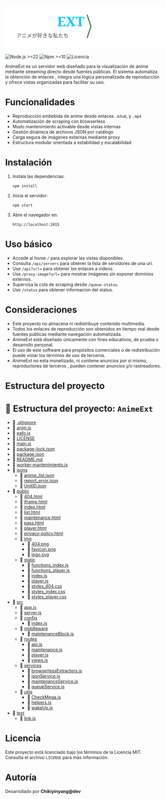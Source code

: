 <p align="center">
  <img src="./public/img/logo.svg" alt="AnimeEXT Logo" width="900" />
</p>

![Node.js >=22](https://img.shields.io/badge/Node.js-%3E%3D22-blue)
![Npm >=10](https://img.shields.io/badge/Npm-%3E%3D10-red)
![Licencia](https://img.shields.io/github/license/Chikyqwe/AnimeExt?color=yellow)

AnimeExt es un servidor web diseñado para la visualización de anime mediante streaming directo desde fuentes públicas. El sistema automatiza la obtención de enlaces , integra una lógica personalizada de reproducción y ofrece vistas organizadas para facilitar su uso.

Funcionalidades
===============

- Reproducción embebida de anime desde enlaces `.m3u8`, y `.mp4`
- Automatización de scraping con browserless
- Modo mantenimiento activable desde vistas internas
- Gestión dinámica de archivos JSON por catálogo
- Carga segura de imágenes externas mediante proxy
- Estructura modular orientada a estabilidad y escalabilidad

Instalación
===========

1. Instala las dependencias:

   ```bash
   npm install
   ```

2. Inicia el servidor:

   ```bash
   npm start
   ```

3. Abre el navegador en:

   ```
   http://localhost:2015
   ```

Uso básico
==========

- Accede al home `/` para explorar las vistas disponibles.
- Consulta `/api/servers` para obtener la lista de servidores de una url.
- Use `/api?url=` para obtener los enlaces a videos.
- Usa `/proxy-image?url=` para mostrar imágenes sin exponer dominios externos.
- Supervisa la cola de scraping desde `/queue-status`.
- Use `/status` para obtener informacion del status.

Consideraciones
===============

- Este proyecto no almacena ni redistribuye contenido multimedia.
- Todos los enlaces de reproducción son obtenidos en tiempo real desde fuentes públicas mediante navegación automatizada.
- AnimeExt está diseñado únicamente con fines educativos, de prueba o desarrollo personal.
- El uso de este software para propósitos comerciales o de redistribución puede violar los términos de uso de terceros.
- AnimeExt no esta monetizado, ni contiene anuncios por si mismo, reproductores de terceros , pueden contener anuncios y/o rastreadores.

Estructura del proyecto
=======================
# 📂 Estructura del proyecto: `AnimeExt`

- 📄 [.gitignore](.gitignore)
- 📄 [anim.js](anim.js)
- 📄 [eafo.js](eafo.js)
- 📄 [LICENSE](LICENSE)
- 📄 [main.js](main.js)
- 📄 [package-lock.json](package-lock.json)
- 📄 [package.json](package.json)
- 📄 [README.md](README.md)
- 📄 [worker-mantenimiento.js](worker-mantenimiento.js)
- 📁 [jsons](jsons/)
  - 📄 [anime_list.json](jsons/anime_list.json)
  - 📄 [report_error.json](jsons/report_error.json)
  - 📄 [UnitID.json](jsons/UnitID.json)
- 📁 [public](public/)
  - 📄 [404.html](public/404.html)
  - 📄 [iframe.html](public/iframe.html)
  - 📄 [index.html](public/index.html)
  - 📄 [list.html](public/list.html)
  - 📄 [maintenance.html](public/maintenance.html)
  - 📄 [pass.html](public/pass.html)
  - 📄 [player.html](public/player.html)
  - 📄 [privacy-policy.html](public/privacy-policy.html)
  - 📁 [img](public/img/)
    - 📄 [404.png](public/img/404.png)
    - 📄 [favicon.png](public/img/favicon.png)
    - 📄 [logo.svg](public/img/logo.svg)
  - 📁 [static](public/static/)
    - 📄 [functions_index.js](public/static/functions_index.js)
    - 📄 [functions_player.js](public/static/functions_player.js)
    - 📄 [index.js](public/static/index.js)
    - 📄 [player.js](public/static/player.js)
    - 📄 [styles_404.css](public/static/styles_404.css)
    - 📄 [styles_index.css](public/static/styles_index.css)
    - 📄 [styles_player.css](public/static/styles_player.css)
- 📁 [src](src/)
  - 📄 [app.js](src/app.js)
  - 📄 [server.js](src/server.js)
  - 📁 [config](src/config/)
    - 📄 [index.js](src/config/index.js)
  - 📁 [middleware](src/middleware/)
    - 📄 [maintenanceBlock.js](src/middleware/maintenanceBlock.js)
  - 📁 [routes](src/routes/)
    - 📄 [api.js](src/routes/api.js)
    - 📄 [maintenance.js](src/routes/maintenance.js)
    - 📄 [player.js](src/routes/player.js)
    - 📄 [views.js](src/routes/views.js)
  - 📁 [services](src/services/)
    - 📄 [browserlessExtractors.js](src/services/browserlessExtractors.js)
    - 📄 [jsonService.js](src/services/jsonService.js)
    - 📄 [maintenanceService.js](src/services/maintenanceService.js)
    - 📄 [queueService.js](src/services/queueService.js)
  - 📁 [utils](src/utils/)
    - 📄 [CheckMega.js](src/utils/CheckMega.js)
    - 📄 [helpers.js](src/utils/helpers.js)
    - 📄 [wakeUp.js](src/utils/wakeUp.js)
- 📁 [test](test/)
  - 📄 [link.js](test/link.js)

Licencia
========

Este proyecto está licenciado bajo los términos de la Licencia MIT.  
Consulta el archivo `LICENSE` para más información.

Autoría
=======

Desarrollado por **Chikiyinyang@dev**
<!-- Anime, streaming, Node.js, m3u8, browserless, scraper, reproductor -->